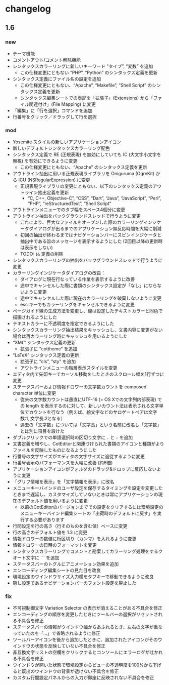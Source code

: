 
changelog
==========================

1.6
--------------------------

### new

- テーマ機能
- コメントアウト/コメント解除機能
- シンタックスカラーリングに新しいキーワード “タイプ”, “変数” を追加
    - この仕様変更にともない “PHP”, “Python” のシンタックス定義を更新
- シンタックス定義にファイル名の設定を追加
    - この仕様変更にともない、“Apache”, “Makefile”, “Shell Script” のシンタックス定義を更新
    - シンタックス編集シートでの表記を「拡張子」(Extensions) から「ファイル関連付け」(File Mapping) に変更
- 「編集」に「行を選択」コマンドを追加
- 行番号をクリック／ドラッグして行を選択


### mod

- Yosemite スタイルの新しいアプリケーションアイコン
- 新しいデフォルトシンタックスカラーリング配色
- シンタックス定義で RE (正規表現) を無効にしていても IC (大文字小文字を無視) を有効にできるように変更
    - この仕様変更にともない、“Apache” のシンタックス定義を更新
- アウトライン抽出に用いる正規表現ライブラリを Oniguruma (OgreKit) から ICU (NSRegularExpression) に変更
    - 正規表現ライブラリの変更にともない、以下のシンタックス定義のアウトライン抽出定義を更新
        - “C, C++, Objective-C”, “CSS”, “Dart”, “Java”, “JavaScript”, “Perl”, “PHP”, “reStructuredText”, “Shell Script”
- アウトラインメニューでのタブ幅をスペース4個分に変更
- アウトライン抽出をバックグラウンドスレッドで行うように変更
    - これにより、巨大なファイルをオープンした際のカラーリングインジケータダイアログが出るまでのアプリケーション無反応時間を大幅に削減
    - 初回の抽出が終わるまではナビゲーションバーにスピンインジケータと抽出中である旨のメッセージを表示するようにした (2回目以降の更新時は表示をしない)
    - TODO: `$&` 定義の削除
- シンタックスカラーリングの抽出をバックグラウンドスレッドで行うように変更
- カラーリングインジケータダイアログの改良：
    - ダイアログに現在行なっている作業を表示するように改善
    - 途中でキャンセルした際に書類のシンタックス設定が「なし」にならないように変更
    - 途中でキャンセルした際に現在のカラーリングを破棄しないように変更
    - esc キーでもカラーリングをキャンセルできるように変更
- ページガイド線の生成方法を変更し、線は設定したテキストカラーと同色で描画されるようにした
- テキストカラーに不透明度を指定できるようにした
- シンタックスカラーリング抽出結果をキャッシュし、文書内容に変更がない場合は再カラーリング時にキャッシュを用いるようにした
- “XML” シンタックス定義の更新
    - 拡張子に “cottheme” を追加
- “LaTeX” シンタックス定義の更新
    - 拡張子に “cls”, “sty” を追加
    - アウトラインメニューの階層表示スタイルを変更
- エディタ内で矢印キーでカーソル移動をしたときのスクロール幅を1行ずつに変更
- ステータスバーおよび情報ドロワーの文字数カウントを composed character 単位に変更
    - 従来の文字数カウントは愚直にUTF-16 (= OS Xでの文字列内部表現) での length を表示するのに対して、新しいカウント法は表示される文字単位でカウントを行なう（例えば、絵文字などのサロゲートペアは文字数:1, 文字長:2となる）
    - 過去の「文字数」については「文字長」という名前に改名し「文字数」とは別に項目を設けた
- ダブルクリックでの単語選択時の区切り文字に `.` と `:` を追加
- 文書定義を増やし、CotEditorと関連づけられた書類のアイコンと種類がよりファイルを反映したものになるようにした
- 行番号の文字サイズがエディタの文字サイズに追従するように変更
- 行番号表示のパフォーマンスを大幅に改善 (約6倍)
- アプリケーションアイコンがフォルダのドラッグ&ドロップに反応しないように変更
- 「グリフ情報を表示」を「文字情報を表示」に改名
- メニューキーバインドのユーザ設定を保存するタイミングを設定を変更したときまで遅延し、カスタマイズしていないときは常にアプリケーションの現在のデフォルト値を用いるように変更
    - 以前のCotEditorのバージョンまででの設定をクリアするには環境設定のメニューキーバインド編集シートの「出荷時のデフォルトに戻す」を実行する必要があります
- 行間設定を行の高さ（行そのものを含む値）ベースに変更
- 行の高さのデフォルト値を 1.3 に変更
- 情報ドロワーの数値に桁区切り（カンマ）を入れるように変更
- 情報ドロワーの日時のフォーマットを変更
- シンタックスカラーリングでコメントと勘案してカラーリング処理をするクオート文字に `\`` を追加
- ステータスバーのトグルにアニメーション効果を追加
- エンコーディング編集シートの見た目を改良
- 環境設定のウインドウサイズ入力欄をタブキーで移動できるように改良
- 隠し設定であるナビゲーションバーのフォント設定を廃止した


### fix

- 不可視制御文字 Variation Selector の表示が消えることがある不具合を修正
- エンコーディングの順序を変更したときにツールバーの選択がリセットされる不具合を修正
- ステータスバーの情報がウインドウ幅からあふれるとき、左右の文字が重なっていたのを「…」で省略されるように修正
- ツールバーアイコンを後から追加したときに、追加されたアイコンがそのウインドウの状態を反映していない不具合を修正
- 非互換文字リストの空欄をクリックするとコンソールにエラーログが吐かれる不具合を修正
- ウインドウが開いた状態で環境設定からビューの不透明度を100%から下げると既出のウインドウの背景が透けない不具合を修正
- カスタム行間設定パネルからの入力が即座に反映されない不具合を修正
